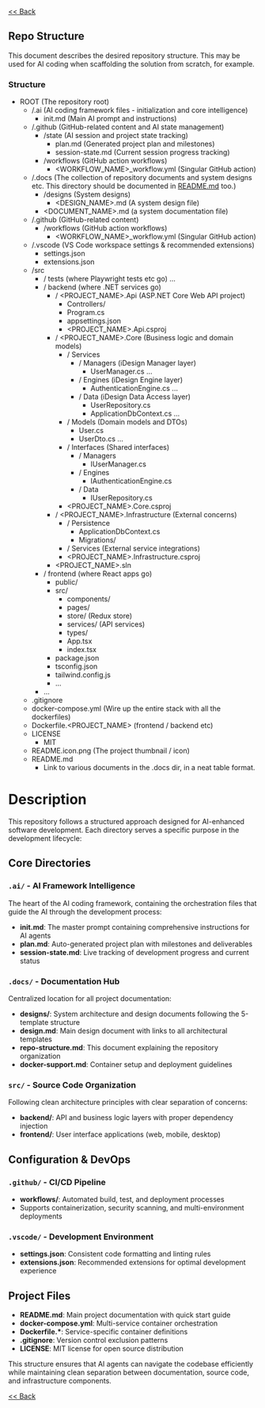 [<< Back](../README.md)

## Repo Structure

This document describes the desired repository structure. This may be used for AI coding when scaffolding the solution from scratch, for example.

### Structure

- ROOT (The repository root)
  - /.ai (AI coding framework files - initialization and core intelligence)
    - init.md (Main AI prompt and instructions)
  - /.github (GitHub-related content and AI state management)
    - /state (AI session and project state tracking)
      - plan.md (Generated project plan and milestones)
      - session-state.md (Current session progress tracking)
    - /workflows (GitHub action workflows)
      - <WORKFLOW_NAME>\_workflow.yml (Singular GitHub action)
  - /.docs (The collection of repository documents and system designs etc. This directory should be documented in [README.md](../README.md) too.)
    - /designs (System designs)
      - <DESIGN_NAME>.md (A system design file)
    - <DOCUMENT_NAME>.md (a system documentation file)
  - /.github (GitHub-related content)
    - /workflows (GitHub action workflows)
      - <WORKFLOW_NAME>\_workflow.yml (Singular GitHub action)
  - /.vscode (VS Code workspace settings & recommended extensions)
    - settings.json
    - extensions.json
  - /src
    - / tests (where Playwright tests etc go)
      ...
    - / backend (where .NET services go)
      - / <PROJECT_NAME>.Api (ASP.NET Core Web API project)
        - Controllers/
        - Program.cs
        - appsettings.json
        - <PROJECT_NAME>.Api.csproj
      - / <PROJECT_NAME>.Core (Business logic and domain models)
        - / Services
          - / Managers (iDesign Manager layer)
            - UserManager.cs
            ...
          - / Engines (iDesign Engine layer)
            - AuthenticationEngine.cs
            ...
          - / Data (iDesign Data Access layer)
            - UserRepository.cs
            - ApplicationDbContext.cs
            ...
        - / Models (Domain models and DTOs)
          - User.cs
          - UserDto.cs
          ...
        - / Interfaces (Shared interfaces)
          - / Managers
            - IUserManager.cs
          - / Engines
            - IAuthenticationEngine.cs
          - / Data
            - IUserRepository.cs
        - <PROJECT_NAME>.Core.csproj
      - / <PROJECT_NAME>.Infrastructure (External concerns)
        - / Persistence
          - ApplicationDbContext.cs
          - Migrations/
        - / Services (External service integrations)
        - <PROJECT_NAME>.Infrastructure.csproj
      - <PROJECT_NAME>.sln
    - / frontend (where React apps go)
      - public/
      - src/
        - components/
        - pages/
        - store/ (Redux store)
        - services/ (API services)
        - types/
        - App.tsx
        - index.tsx
      - package.json
      - tsconfig.json
      - tailwind.config.js
      - ...
    - ...
  - .gitignore
  - docker-compose.yml (Wire up the entire stack with all the dockerfiles)
  - Dockerfile.<PROJECT_NAME> (frontend / backend etc)
  - LICENSE
    - MIT
  - README.icon.png (The project thumbnail / icon)
  - README.md
    - Link to various documents in the .docs dir, in a neat table format.

# Description

This repository follows a structured approach designed for AI-enhanced software development. Each directory serves a specific purpose in the development lifecycle:

## Core Directories

### `.ai/` - AI Framework Intelligence

The heart of the AI coding framework, containing the orchestration files that guide the AI through the development process:

- **init.md**: The master prompt containing comprehensive instructions for AI agents
- **plan.md**: Auto-generated project plan with milestones and deliverables
- **session-state.md**: Live tracking of development progress and current status

### `.docs/` - Documentation Hub

Centralized location for all project documentation:

- **designs/**: System architecture and design documents following the 5-template structure
- **design.md**: Main design document with links to all architectural templates
- **repo-structure.md**: This document explaining the repository organization
- **docker-support.md**: Container setup and deployment guidelines

### `src/` - Source Code Organization

Following clean architecture principles with clear separation of concerns:

- **backend/**: API and business logic layers with proper dependency injection
- **frontend/**: User interface applications (web, mobile, desktop)

## Configuration & DevOps

### `.github/` - CI/CD Pipeline

- **workflows/**: Automated build, test, and deployment processes
- Supports containerization, security scanning, and multi-environment deployments

### `.vscode/` - Development Environment

- **settings.json**: Consistent code formatting and linting rules
- **extensions.json**: Recommended extensions for optimal development experience

## Project Files

- **README.md**: Main project documentation with quick start guide
- **docker-compose.yml**: Multi-service container orchestration
- **Dockerfile.\***: Service-specific container definitions
- **.gitignore**: Version control exclusion patterns
- **LICENSE**: MIT license for open source distribution

This structure ensures that AI agents can navigate the codebase efficiently while maintaining clean separation between documentation, source code, and infrastructure components.

[<< Back](../README.md)
